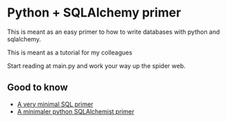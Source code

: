 # Python + SQLAlchemy primer
This is meant as an easy primer to how to write databases with python and sqlalchemy.

This is meant as a tutorial for my colleagues

Start reading at main.py and work your way up the spider web.

## Good to know
* [A very minimal SQL primer](docs/SQL.md)
* [A minimaler python SQLAlchemist primer](docs/PYSQL.md)